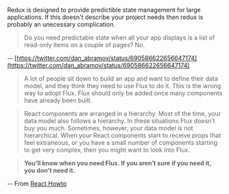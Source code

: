 Redux is designed to provide predictible state management for large applications. If this doesn't describe your project needs then redux is 
probably an unecessary complication.

> Do you need predictable state when all your app displays is a list of read-only items on a couple of pages? No.

-- [https://twitter.com/dan_abramov/status/690586622656647174](https://twitter.com/dan_abramov/status/690586622656647174)

> A lot of people sit down to build an app and want to define their data model, and they think they need to use Flux to do it. This is the wrong way to adopt Flux. Flux should only be added once many components have already been built. 

> React components are arranged in a hierarchy. Most of the time, your data model also follows a hierarchy. In these situations Flux doesn’t buy you much. Sometimes, however, your data model is not hierarchical. When your React components start to receive props that feel extraneous, or you have a small number of components starting to get very complex, then you might want to look into Flux.

> **You’ll know when you need Flux. If you aren’t sure if you need it, you don’t need it.**

-- From [React Howto](https://github.com/petehunt/react-howto#learning-flux)
